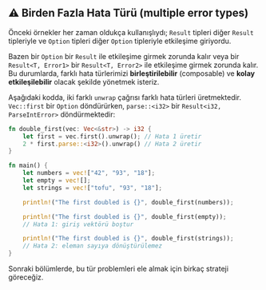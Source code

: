 ## ⚠️ Birden Fazla Hata Türü (multiple error types)

Önceki örnekler her zaman oldukça kullanışlıydı; `Result` tipleri diğer `Result` tipleriyle ve `Option` tipleri diğer `Option` tipleriyle etkileşime giriyordu.

Bazen bir `Option` bir `Result` ile etkileşime girmek zorunda kalır veya bir `Result<T, Error1>` bir `Result<T, Error2>` ile etkileşime girmek zorunda kalır. Bu durumlarda, farklı hata türlerimizi **birleştirilebilir** (composable) ve **kolay etkileşilebilir** olacak şekilde yönetmek isteriz.

Aşağıdaki kodda, iki farklı `unwrap` çağrısı farklı hata türleri üretmektedir. `Vec::first` bir `Option` döndürürken, `parse::<i32>` bir `Result<i32, ParseIntError>` döndürmektedir:

```rust
fn double_first(vec: Vec<&str>) -> i32 {
    let first = vec.first().unwrap(); // Hata 1 üretir
    2 * first.parse::<i32>().unwrap() // Hata 2 üretir
}

fn main() {
    let numbers = vec!["42", "93", "18"];
    let empty = vec![];
    let strings = vec!["tofu", "93", "18"];

    println!("The first doubled is {}", double_first(numbers));

    println!("The first doubled is {}", double_first(empty));
    // Hata 1: giriş vektörü boştur

    println!("The first doubled is {}", double_first(strings));
    // Hata 2: eleman sayıya dönüştürülemez
}
```

Sonraki bölümlerde, bu tür problemleri ele almak için birkaç strateji göreceğiz.
